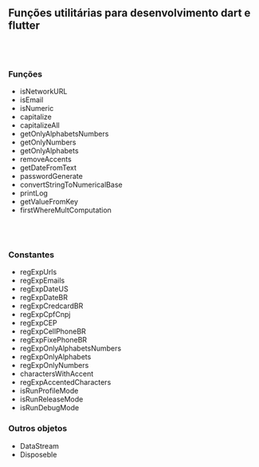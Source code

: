 ## Funções utilitárias para desenvolvimento dart e flutter

</br>
</br>

### Funções

- isNetworkURL
- isEmail
- isNumeric
- capitalize
- capitalizeAll
- getOnlyAlphabetsNumbers
- getOnlyNumbers
- getOnlyAlphabets
- removeAccents
- getDateFromText
- passwordGenerate
- convertStringToNumericalBase
- printLog
- getValueFromKey
- firstWhereMultComputation

</br>
</br>

### Constantes

- regExpUrls
- regExpEmails
- regExpDateUS
- regExpDateBR
- regExpCredcardBR
- regExpCpfCnpj
- regExpCEP
- regExpCellPhoneBR
- regExpFixePhoneBR
- regExpOnlyAlphabetsNumbers
- regExpOnlyAlphabets
- regExpOnlyNumbers
- charactersWithAccent
- regExpAccentedCharacters
- isRunProfileMode
- isRunReleaseMode
- isRunDebugMode

### Outros objetos

- DataStream
- Disposeble